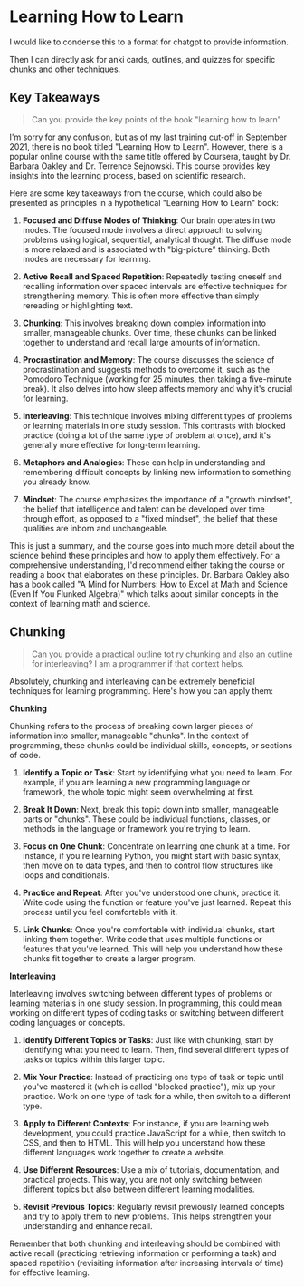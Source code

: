 # Learning How to Learn

I would like to condense this to a format for chatgpt to provide information.

Then I can directly ask for anki cards, outlines, and quizzes for specific chunks and other techniques.


## Key Takeaways

> Can you provide the key points of the book "learning how to learn"

I'm sorry for any confusion, but as of my last training cut-off in September 2021, there is no book titled "Learning How to Learn". However, there is a popular online course with the same title offered by Coursera, taught by Dr. Barbara Oakley and Dr. Terrence Sejnowski. This course provides key insights into the learning process, based on scientific research. 

Here are some key takeaways from the course, which could also be presented as principles in a hypothetical "Learning How to Learn" book:

1. **Focused and Diffuse Modes of Thinking**: Our brain operates in two modes. The focused mode involves a direct approach to solving problems using logical, sequential, analytical thought. The diffuse mode is more relaxed and is associated with "big-picture" thinking. Both modes are necessary for learning.

2. **Active Recall and Spaced Repetition**: Repeatedly testing oneself and recalling information over spaced intervals are effective techniques for strengthening memory. This is often more effective than simply rereading or highlighting text.

3. **Chunking**: This involves breaking down complex information into smaller, manageable chunks. Over time, these chunks can be linked together to understand and recall large amounts of information.

4. **Procrastination and Memory**: The course discusses the science of procrastination and suggests methods to overcome it, such as the Pomodoro Technique (working for 25 minutes, then taking a five-minute break). It also delves into how sleep affects memory and why it's crucial for learning.

5. **Interleaving**: This technique involves mixing different types of problems or learning materials in one study session. This contrasts with blocked practice (doing a lot of the same type of problem at once), and it's generally more effective for long-term learning.

6. **Metaphors and Analogies**: These can help in understanding and remembering difficult concepts by linking new information to something you already know.

7. **Mindset**: The course emphasizes the importance of a "growth mindset", the belief that intelligence and talent can be developed over time through effort, as opposed to a "fixed mindset", the belief that these qualities are inborn and unchangeable.

This is just a summary, and the course goes into much more detail about the science behind these principles and how to apply them effectively. For a comprehensive understanding, I'd recommend either taking the course or reading a book that elaborates on these principles. Dr. Barbara Oakley also has a book called "A Mind for Numbers: How to Excel at Math and Science (Even If You Flunked Algebra)" which talks about similar concepts in the context of learning math and science.


## Chunking

> Can you provide a practical outline tot ry chunking and also an outline for interleaving? I am a programmer if that context helps.

Absolutely, chunking and interleaving can be extremely beneficial techniques for learning programming. Here's how you can apply them:

**Chunking**

Chunking refers to the process of breaking down larger pieces of information into smaller, manageable "chunks". In the context of programming, these chunks could be individual skills, concepts, or sections of code.

1. **Identify a Topic or Task**: Start by identifying what you need to learn. For example, if you are learning a new programming language or framework, the whole topic might seem overwhelming at first. 

2. **Break It Down**: Next, break this topic down into smaller, manageable parts or "chunks". These could be individual functions, classes, or methods in the language or framework you're trying to learn.

3. **Focus on One Chunk**: Concentrate on learning one chunk at a time. For instance, if you're learning Python, you might start with basic syntax, then move on to data types, and then to control flow structures like loops and conditionals.

4. **Practice and Repeat**: After you've understood one chunk, practice it. Write code using the function or feature you've just learned. Repeat this process until you feel comfortable with it.

5. **Link Chunks**: Once you're comfortable with individual chunks, start linking them together. Write code that uses multiple functions or features that you've learned. This will help you understand how these chunks fit together to create a larger program.

**Interleaving**

Interleaving involves switching between different types of problems or learning materials in one study session. In programming, this could mean working on different types of coding tasks or switching between different coding languages or concepts.

1. **Identify Different Topics or Tasks**: Just like with chunking, start by identifying what you need to learn. Then, find several different types of tasks or topics within this larger topic. 

2. **Mix Your Practice**: Instead of practicing one type of task or topic until you've mastered it (which is called "blocked practice"), mix up your practice. Work on one type of task for a while, then switch to a different type.

3. **Apply to Different Contexts**: For instance, if you are learning web development, you could practice JavaScript for a while, then switch to CSS, and then to HTML. This will help you understand how these different languages work together to create a website.

4. **Use Different Resources**: Use a mix of tutorials, documentation, and practical projects. This way, you are not only switching between different topics but also between different learning modalities.

5. **Revisit Previous Topics**: Regularly revisit previously learned concepts and try to apply them to new problems. This helps strengthen your understanding and enhance recall.

Remember that both chunking and interleaving should be combined with active recall (practicing retrieving information or performing a task) and spaced repetition (revisiting information after increasing intervals of time) for effective learning.
